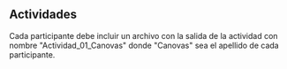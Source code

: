 ## Actividades

Cada participante debe incluir un archivo con la salida de la actividad con nombre "Actividad_01_Canovas" donde "Canovas" sea el apellido de cada participante.
